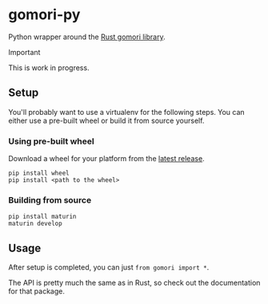 # gomori-py

Python wrapper around the [Rust gomori library](../gomori).

> [!IMPORTANT]  
> This is work in progress.

## Setup

You'll probably want to use a virtualenv for the following steps. You can either use a pre-built wheel or build it from source yourself.

### Using pre-built wheel

Download a wheel for your platform from the [latest release](https://github.com/nnmm/gomori/releases).

```
pip install wheel
pip install <path to the wheel>
```

### Building from source

```
pip install maturin
maturin develop
```

## Usage

After setup is completed, you can just `from gomori import *`.

The API is pretty much the same as in Rust, so check out the documentation for that package.